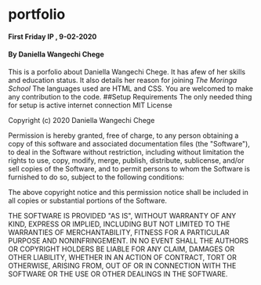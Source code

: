 # portfolio
#### First Friday IP , 9-02-2020
#### By Daniella Wangechi Chege
This is a porfolio about Daniella Wangechi Chege. It has afew of her skills and education status. It also details her reason for joining _The Moringa School_
The languages used are HTML and CSS.
You are welcomed to make any contribution to the code.
##Setup Requirements 
The only needed thing for setup is active internet connection
MIT License

Copyright (c) 2020 Daniella Wangechi Chege

Permission is hereby granted, free of charge, to any person obtaining a copy
of this software and associated documentation files (the "Software"), to deal
in the Software without restriction, including without limitation the rights
to use, copy, modify, merge, publish, distribute, sublicense, and/or sell
copies of the Software, and to permit persons to whom the Software is
furnished to do so, subject to the following conditions:

The above copyright notice and this permission notice shall be included in all
copies or substantial portions of the Software.

THE SOFTWARE IS PROVIDED "AS IS", WITHOUT WARRANTY OF ANY KIND, EXPRESS OR
IMPLIED, INCLUDING BUT NOT LIMITED TO THE WARRANTIES OF MERCHANTABILITY,
FITNESS FOR A PARTICULAR PURPOSE AND NONINFRINGEMENT. IN NO EVENT SHALL THE
AUTHORS OR COPYRIGHT HOLDERS BE LIABLE FOR ANY CLAIM, DAMAGES OR OTHER
LIABILITY, WHETHER IN AN ACTION OF CONTRACT, TORT OR OTHERWISE, ARISING FROM,
OUT OF OR IN CONNECTION WITH THE SOFTWARE OR THE USE OR OTHER DEALINGS IN THE
SOFTWARE.
